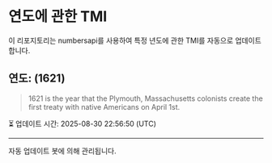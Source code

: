 
# 연도에 관한 TMI

이 리포지토리는 numbersapi를 사용하여 특정 년도에 관한 TMI를 자동으로 업데이트합니다.

## 연도: (1621)
> 1621 is the year that the Plymouth, Massachusetts colonists create the first treaty with native Americans on April 1st.

⏳ 업데이트 시간: 2025-08-30 22:56:50 (UTC)

---
자동 업데이트 봇에 의해 관리됩니다.
